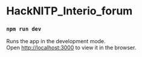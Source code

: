# HackNITP_Interio_forum

### `npm run dev`
Runs the app in the development mode.\
Open [http://localhost:3000](http://localhost:3000) to view it in the browser.